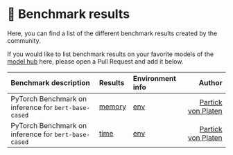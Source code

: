 # 🤗 Benchmark results

Here, you can find a list of the different benchmark results created by the community.

If you would like to list benchmark results on your favorite models of the [model hub](https://huggingface.co/models) here, please open a Pull Request and add it below.

| Benchmark description | Results | Environment info | Author |
| :--- | :--- | :--- | ---: |
| PyTorch Benchmark on inference for `bert-base-cased` | [memory](https://github.com/patrickvonplaten/files_to_link_to/blob/master/bert_benchmark/inference_memory.csv) | [env](https://github.com/patrickvonplaten/files_to_link_to/blob/master/bert_benchmark/env.csv) | [Partick von Platen](https://github.com/patrickvonplaten) |
| PyTorch Benchmark on inference for `bert-base-cased` | [time](https://github.com/patrickvonplaten/files_to_link_to/blob/master/bert_benchmark/inference_time.csv) | [env](https://github.com/patrickvonplaten/files_to_link_to/blob/master/bert_benchmark/env.csv) | [Partick von Platen](https://github.com/patrickvonplaten) |

